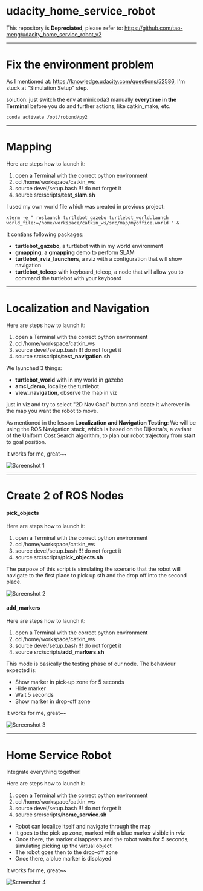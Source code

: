 # udacity_home_service_robot

This repository is **Depreciated**, please refer to: https://github.com/tao-meng/udacity_home_service_robot_v2

---
# Fix the environment problem

As I mentioned at: https://knowledge.udacity.com/questions/52586, I'm stuck at "Simulation Setup" step.

solution: just switch the env at minicoda3 manually **everytime in the Terminal** before you do and further actions, like catkin_make, etc.

`conda activate /opt/robond/py2` 

---
# Mapping

Here are steps how to launch it:

1. open a Terminal with the correct python environment
2. cd /home/workspace/catkin_ws
3. source devel/setup.bash   !!! do not forget it
4. source src/scripts/**test_slam.sh**

I used my own world file which was created in previous project:

`xterm -e " roslaunch turtlebot_gazebo turtlebot_world.launch world_file:=/home/workspace/catkin_ws/src/map/myoffice.world " &`

It contians following packages:

- **turtlebot_gazebo**, a turtlebot with in my world environment
- **gmapping**, a **gmapping** demo to perform SLAM
- **turtlebot_rviz_launchers**, a rviz with a configuration that will show navigation
- **turtlebot_teleop** with keyboard_teleop, a node that will allow you to command the turtlebot with your keyboard

---
# Localization and Navigation

Here are steps how to launch it:

1. open a Terminal with the correct python environment
2. cd /home/workspace/catkin_ws
3. source devel/setup.bash   !!! do not forget it
4. source src/scripts/**test_navigation.sh**

We launched 3 things:

- **turtlebot_world** with in my world in gazebo
- **amcl_demo**, localize the turtlebot
- **view_navigation**, observe the map in viz

just in viz and try to select "2D Nav Goal" button and locate it wherever in the map you want the robot to move.

As mentioned in the lesson **Localization and Navigation Testing**: We will be using the ROS Navigation stack, which is based on the Dijkstra's, a variant of the Uniform Cost Search algorithm, to plan our robot trajectory from start to goal position. 

It works for me, great~~

![Screenshot 1](https://github.com/tao-meng/udacity_home_service_robot/blob/master/test_navigation.png)

---
# Create 2 of ROS Nodes

#### pick_objects

Here are steps how to launch it:

1. open a Terminal with the correct python environment
2. cd /home/workspace/catkin_ws
3. source devel/setup.bash   !!! do not forget it
4. source src/scripts/**pick_objects.sh**

The purpose of this script is simulating the scenario that the robot will navigate to the first place to pick up sth and the drop off into the second place.

![Screenshot 2](https://github.com/tao-meng/udacity_home_service_robot/blob/master/pick_objects.png)

#### add_markers

Here are steps how to launch it:

1. open a Terminal with the correct python environment
2. cd /home/workspace/catkin_ws
3. source devel/setup.bash   !!! do not forget it
4. source src/scripts/**add_markers.sh**

This mode is basically the testing phase of our node. The behaviour expected is:

- Show marker in pick-up zone for 5 seconds
- Hide marker
- Wait 5 seconds
- Show marker in drop-off zone

It works for me, great~~

![Screenshot 3](https://github.com/tao-meng/udacity_home_service_robot/blob/master/add_markers.png)

---
# Home Service Robot

Integrate everything together!

Here are steps how to launch it:

1. open a Terminal with the correct python environment
2. cd /home/workspace/catkin_ws
3. source devel/setup.bash   !!! do not forget it
4. source src/scripts/**home_service.sh**

- Robot can localize itself and navigate through the map
- It goes to the pick up zone, marked with a blue marker visible in rviz
- Once there, the marker disappears and the robot waits for 5 seconds, simulating picking up the virtual object
- The robot goes then to the drop-off zone
- Once there, a blue marker is displayed

It works for me, great~~

![Screenshot 4](https://github.com/tao-meng/udacity_home_service_robot/blob/master/home_service.png)
